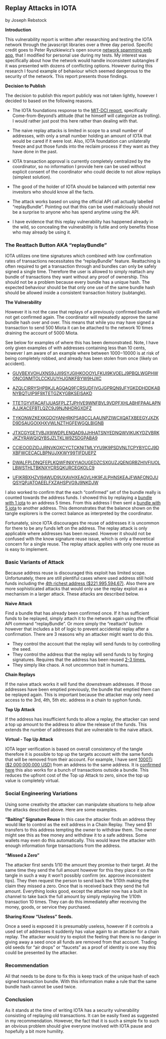 ## Replay Attacks in IOTA

by Joseph Rebstock

**Introduction**

This vulnerability report is written after researching and testing the IOTA network through the javascript libraries over a three day period. Specific credit goes to Peter Ryszkiewicz’s open source [network spamming web app](https://github.com/pRizz/iota-transaction-spammer-webapp), that I modified for personal use during my tests. My interest was specifically about how the network would handle inconsistent subtangles if it was presented with dozens of conflicting options. However during this research I found example of behaviour which seemed dangerous to the security of the network. This report presents those findings.

**Decision to Publish**

The decision to publish this report publicly was not taken lightly, however I decided to based on the following reasons.

* The IOTA foundations response to the [MIT-DCI report](https://github.com/mit-dci/tangled-curl/blob/master/vuln-iota.md), specifically Come-from-Beyond’s attitude (that he himself will categorize as trolling). I would rather just post this here rather than dealing with that.

* The naive replay attacks is limited in scope to a small number of addresses, with only a small number holding an amount of IOTA that would be cared if it were lost. Also, IOTA foundation can unilaterally freeze and put those funds into the reclaim process if they want as they have done in the past.

* IOTA transaction approval is currently completely centralized by the coordinator, so no information I provide here can be used without explicit consent of the coordinator who could decide to not allow replays (simplest solution).

* The good of the holder of IOTA should be balanced with potential new investors who should know all the facts.

* The attack works based on using the official API call actually labelled “replayBundle”. Pointing out that this can be used maliciously should not be a surprise to anyone who has spend anytime using the API.

* I have evidence that this replay vulnerability has happened already in the wild, so concealing the vulnerability is futile and only benefits those who may already be using it.

### The Reattach Button AKA “replayBundle”

IOTA utilizes one time signatures which combined with low confirmation rates of transactions necessitates the “replayBundle” feature. Reattaching is often required to get a transaction through and bundles can only be safely signed a single time. Therefore the user is allowed to simply reattach any bundle of transactions they want without any proof of ownership. This should not be a problem because every bundle has a unique hash. The expected behaviour should be that only one use of the same bundle hash should be allowed inside a consistent transaction history (subtangle). 

**The Vulnerability**

However it is not the case that replays of a previously confirmed bundle will not get confirmed again. The coordinator will repeatedly approve the same bundle hash over and over. This means that while you may have signed a transaction to send 500 Miota it can be attached to the network 10 times draining the account of 5000 Miota.

See below for examples of where this has been demonstrated. Note, I have only given examples of with addresses containing less than 10 cents, however I am aware of an example where between $1000-$10000 is at risk of being completely robbed, and already has been stolen from once (likely on accident). 

* [GUVBEXVOHJXNS9JJII9SYJGIHKOOOYLFKUI9KVOELJ9PBQLWGPHWONCGNMTOLCCKUUYHJGNKFBYW9HJXC](https://thetangle.org/bundle/GUVBEXVOHJXNS9JJII9SYJGIHKOOOYLFKUI9KVOELJ9PBQLWGPHWONCGNMTOLCCKUUYHJGNKFBYW9HJXC)

* [AZQLCIRRYSHPBKJLAGQAQ9FCRSUDFIVGJGPRQN9JFYGKDDHDDKABNYBQTUIP9F9XTETGZKYGBKSEISAKD](https://thetangle.org/bundle/AZQLCIRRYSHPBKJLAGQAQ9FCRSUDFIVGJGPRQN9JFYGKDDHDDKABNYBQTUIP9F9XTETGZKYGBKSEISAKD)

* [TTETGYVFACAFIJUASFPLZTJPHVE9WNFBVL9VDPFXHLABHFPAALAPNAJJKACEFBTLQZC9J9NJNHDRGXDFZ](https://thetangle.org/bundle/TTETGYVFACAFIJUASFPLZTJPHVE9WNFBVL9VDPFXHLABHFPAALAPNAJJKACEFBTLQZC9J9NJNHDRGXDFZ)

* [TYKONWZKEXKGDOYANHRKPSA9CCLAAUNPZIWCXQATXBEEGYJXZKD9DSAUGOIXHXVWLNZTHGFEWGQLBIGNB](https://thetangle.org/bundle/TYKONWZKEXKGDOYANHRKPSA9CCLAAUNPZIWCXQATXBEEGYJXZKD9DSAUGOIXHXVWLNZTHGFEWGQLBIGNB)

* [JTXCGYGETVBJX9IWDPLENQAD9JJHHATSNYEDNQWVIKUKYDZVBRKJKZYRAWQIQYBSJZLTKLW9ZSDGPABA9](https://thetangle.org/bundle/JTXCGYGETVBJX9IWDPLENQAD9JJHHATSNYEDNQWVIKUKYDZVBRKJKZYRAWQIQYBSJZLTKLW9ZSDGPABA9)

* [CCIEOODZIDJJRNVKOXCYCTCKNITMLYYU9K9PSDVNLTCPYBYCCJ9DXBFWCECACLBPNUJXKWY99TIFDUEPZ](https://thetangle.org/bundle/CCIEOODZIDJJRNVKOXCYCTCKNITMLYYU9K9PSDVNLTCPYBYCCJ9DXBFWCECACLBPNUJXKWY99TIFDUEPZ)

* [DWALFPLDNQFEPLKQWFINIXYIAOUGEDZCSXGUZJQENGRBZHIVFIUOLLBWSTHLTBKNXYCRSQKURCEGKOLC9](https://thetangle.org/bundle/DWALFPLDNQFEPLKQWFINIXYIAOUGEDZCSXGUZJQENGRBZHIVFIUOLLBWSTHLTBKNXYCRSQKURCEGKOLC9)

* [UFIKRBXHZVI9AWUD9UXAVHXEAGVLHK9FJLPHNSKEAJFWAFONOJUQSYQPJATOAEELFXZAHSPVG9J9NKDJW](https://thetangle.org/bundle/UFIKRBXHZVI9AWUD9UXAVHXEAGVLHK9FJLPHNSKEAJFWAFONOJUQSYQPJATOAEELFXZAHSPVG9J9NKDJW)

I also worked to confirm that the each “confirmed” set of the bundle really is counted towards the address funds. I showed this by replaying a [bundle with 1 iota](https://thetangle.org/bundle/SKIYVNTSFSINBADH99EWL9JFOEGDZLWHNDSSW9RUGKLERCEBWSFWLDKOJZDAZDFLEPUGVWTIFZRSBGDO9) to an address 5 times. From this address I then sent a [bundle with 5 iota](https://thetangle.org/bundle/WFYLKATAWXWVQXEDAKPSHZCIWXQERA9JTYPACDVCGHZOSAGUACLIXOCCXAVHGWGI9VFSXZUTBNGLQIIVX) to another address. This demonstrates that the balance shown on the tangle explorers is the correct balance as interpreted by the coordinator.

Fortunately, since IOTA discourages the reuse of addresses it is uncommon for there to be any funds left on the address. The replay attack is only applicable where addresses has been reused. However it should not be confused with the know signature reuse issue, which is only a theoretical concern for a single reuse. The replay attack applies with only one reuse as is easy to implement.

### Basic Variants of Attack

Because address reuse is discouraged this exploit has limited scope. Unfortunately, there are still plentiful cases where used address still hold funds including the [4th richest address ($221,995,594.67)](https://thetangle.org/address/GCNOSWGBDDAZRLAYIV999YQUDLVJIQG9QTSEZDJVH9UEENIRKAZGEYKVFGUAWNJ9YMZCLUDPSLDLD9EOW). Also there are more sophisticated attacks that would only use the replay exploit as a mechanism in a larger attack. These attacks are described below.

**Naive Attack**

Find a bundle that has already been confirmed once. If it has sufficient funds to be replayed, simply attach it to the network again using the official API command “replayBundle”.  Or more simply the “reattach” button however that includes a bit of logic to prevent accidental replay after a confirmation. There are 3 reasons why an attacker might want to do this.
* They control the account that the replay will send funds to by controlling the seed.
* They control the address that the replay will send funds to by forging signatures. Requires that the address has been reused [2-3 times.](https://public.tangle.works/winternitz.pdf)
* They simply like chaos. A not uncommon trait in humans.

**Chain Replays**

If the naive attack works it will fund the downstream addresses. If those addresses have been emptied previously, the bundle that emptied them can be replayed again. This is important because the attacker may only need access to the 3rd, 4th, 5th etc. address in a chain to syphon funds. 

**Top Up Attack**

If the address has insufficient funds to allow a replay, the attacker can send a top up amount to the address to allow the release of the funds. This extends the number of addresses that are vulnerable to the naive attack.

**Virtual - Top Up Attack**

IOTA leger verification is based on overall consistency of the tangle therefore it is possible to top up the targets account with the same funds that will be removed from their account. For example, I have sent [1000Ti ($2,000,000,000 USD)](https://thetangle.org/transaction/MQOJLVYMDKKJLMPMTSQWAHTTRMMIT9TFOAWAZJDOUA9D9OATPNTXLPWAOVFCPBJQHELHTREQDQXPZ9999) from an address to the same address. It is [confirmed here](https://forum.iota.org/t/iota-double-spending-masterclass/1311) this also works for a bunch of transactions outside a bundle. This reduces the upfront cost of the Top up Attack to zero, since the top up value is completely virtual.

### Social Engineering Variations
Using some creativity the attacker can manipulate situations to help allow the attacks described above. Here are some examples.

**“Baiting” Signature Reuse**
In this case the attacker finds an address they would like to control as the exit address in a Chain Replay. They send $1 transfers to this address tempting the owner to withdraw them. The owner might see this as free money and withdraw it to a safe address. Some wallets may even do this automatically. This would leave the attacker with enough information forge transactions from the address.

**“Missed a Zero”**

The attacker first sends 1/10 the amount they promise to their target. At the same time they send the full amount however for this they place it on the tangle in such a way it won’t possibly confirm (ex. approve inconsistent tips). They then request the person to send back the 1/10th making the claim they missed a zero. Once that is received back they send the full amount. Everything looks good, except the attacker now has a built in channel to take back the full amount by simply replaying the 1/10th transaction 10 times. They can do this immediately after receiving the money, goods, or service they purchased.

**Sharing Know “Useless” Seeds.**

Once a seed is exposed it is presumably useless, however if it controls a used set of addresses it suddenly has value again to an attacker for a chain replay. The attacker would try to exploit the feeling that there is no danger in giving away a seed once all funds are removed from that account. Trading old seeds for “air drops” or “faucets” as a proof of identity is one way this could be presented by the attacker.

### Recommendation

All that needs to be done to fix this is keep track of the unique hash of each signed transaction bundle. With this information make a rule that the same bundle hash cannot be used twice. 

### Conclusion

As it stands at the time of writing IOTA has a security vulnerability consisting of replaying old transactions. It can be easily fixed as suggested in my recommendation. However, the fact that it is such a simple fix to such an obvious problem should give everyone involved with IOTA pause and hopefully a bit more humility. 
